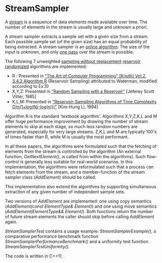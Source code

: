 # StreamSampler
A [stream](https://en.wikipedia.org/wiki/Stream_(computing)) is a sequence of data elements made available over time. The number of elements in the stream is usually large and unknown a priori. 

A stream sampler extracts a sample set with a given size from a stream. Each possible sample set (of the given size) has an equal probability of being extracted. A stream sampler is an [online algorithm](https://en.wikipedia.org/wiki/Online_algorithm): The size of the input is unknown, and only [one pass](https://en.wikipedia.org/wiki/One-pass_algorithm) over the stream is possible. 

The following 7 unweighted [sampling without replacement](https://en.wikipedia.org/wiki/Simple_random_sample) [reservoir](https://en.wikipedia.org/wiki/Reservoir_sampling) [randomized](https://en.wikipedia.org/wiki/Randomized_algorithm) algorithms are implemented:

 - R    : Presented in ["The Art of Computer Programming" [Knuth] Vol.2, 3.4.2 Algorithm R](https://books.google.co.il/books?id=Zu-HAwAAQBAJ&printsec=frontcover&hl=iw&source=gbs_ge_summary_r&cad=0#v=onepage&q&f=false) (Reservoir Sampling) attributed to Waterman, modified according to Ex.10
 - X,Y,Z: Presented in ["Random Sampling with a Reservoir"](http://www.cs.umd.edu/~samir/498/vitter.pdf) [Jeferey Scott Vitter, 1985]
 - K,L,M: Presented in ["Reservoir-Sampling Algorithms of Time Complexity O(n(1+log(N)-log(n)))"](http://dl.acm.org/citation.cfm?id=198435) [Kim-Hung Li, 1994]

Algorithm R is the standard 'textbook algorithm'. Algorithms X,Y,Z,K,L and M offer huge performance improvement by drawing the number of stream elements to skip at each stage, so much less random numbers are generated, especially for very large streams. Z,K,L and M are typically 100's of times faster than R, while M is usually the most performant.

In all these papers, the algorithms were formulated such that the fetching of elements from the stream is controlled by the algorithm (An external function, *GetNextElement()*, is called from within the algorithms). Such flow-control is generally less suitable for real-world scenarios. In this implementation, the algorithms were reformulated such that a process can fetch elements from the stream, and a member-function of the stream sampler class (*AddElement*) should be called.

This implementation also extend the algorithms by supporting simultaneous extraction of any given number of independent sample sets.

Two versions of *AddElement* are implemented: one using copy semantics (*AddElement(const ElementType& Element)*) and one using move semantics (*AddElement(ElementType&& Element)*). Both functions return the number of future stream elements the caller should skip before calling *AddElement* again.

*StreamSamplerTest* contains a usage example: *StreamSamplerExample()*, a comparative performance benchmark function *StreamSamplerPerformanceBenchmark()* and a uniformity test function *StreamSamplerTestUniformity()*.

The code is written in C++11.
